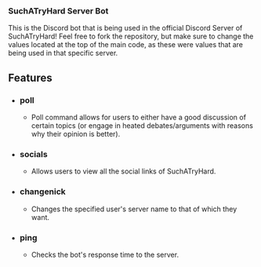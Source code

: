### SuchATryHard Server Bot

This is the Discord bot that is being used in the official Discord Server of SuchATryHard! Feel free to fork the repository, but make sure to change the values located at the top of the main code, as these were values that are being used in that specific server.

## Features

* ### poll
  * Poll command allows for users to either have a good discussion of certain topics (or engage in heated debates/arguments with reasons why their opinion is better).
* ### socials
  *  Allows users to view all the social links of SuchATryHard.
* ### changenick
  * Changes the specified user's server name to that of which they want.
* ### ping
  * Checks the bot's response time to the server.